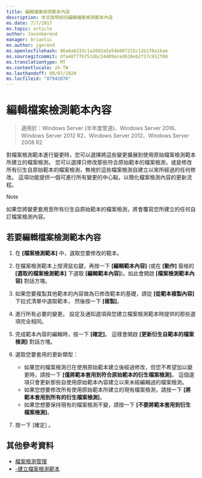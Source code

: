 ```yaml
---
title: 編輯檔案檢測範本內容
description: 本文說明如何編輯檔案檢測範本內容
ms.date: 7/7/2017
ms.topic: article
author: JasonGerend
manager: brianlic
ms.author: jgerend
ms.openlocfilehash: 86a6a6233c1a2092a5a54b807215c12b1f0a1bae
ms.sourcegitcommit: dfa48f77b751dbc34409aced628eb2f17c912f08
ms.translationtype: MT
ms.contentlocale: zh-TW
ms.lasthandoff: 08/07/2020
ms.locfileid: "87942076"
---
```

# <a name="edit-file-screen-template-properties"></a>編輯檔案檢測範本內容

> 適用於：Windows Server (半年度管道)、Windows Server 2016、Windows Server 2012 R2、Windows Server 2012、Windows Server 2008 R2

對檔案檢測範本進行變更時，您可以選擇將這些變更擴展到使用原始檔案檢測範本所建立的檔案檢測。 您可以選擇只修改那些符合原始範本的檔案檢測，或是修改所有衍生自原始範本的檔案檢測，無視於這些檔案檢測自建立以來所經過的任何修改。 這項功能提供一個可進行所有變更的中心點，以簡化檔案檢測內容的更新流程。

> [!Note]
> 如果您將變更套用至所有衍生自原始範本的檔案檢測，將會覆寫您所建立的任何自訂檔案檢測內容。

## <a name="to-edit-file-screen-template-properties"></a>若要編輯檔案檢測範本內容

1.  在 **\[檔案檢測範本\]** 中，選取您要修改的範本。

2.  在檔案檢測範本上按滑鼠右鍵，再按一下 **\[編輯範本內容\]** (或在 **\[動作\]** 窗格的 **\[選取的檔案檢測範本\]** 下選取 **\[編輯範本內容\]**)。如此會開啟 **\[檔案檢測範本內容\]** 對話方塊。

3.  如果您要複製其他範本的內容做為已修改範本的基礎，請從 **\[從範本複製內容\]** 下拉式清單中選取範本， 然後按一下 **\[複製\]**。

4.  進行所有必要的變更。 設定及通知選項與您建立檔案檢測範本時提供的那些選項完全相同。

5.  完成範本內容的編輯時，按一下 **\[確定\]**。 這樣會開啟 **\[更新衍生自範本的檔案檢測\]** 對話方塊。

6.  選取您要套用的更新類型：

    -   如果您的檔案檢測已在使用原始範本建立後經過修改，但您不希望加以變更時，請按一下 **\[僅將範本套用到符合原始範本的衍生檔案檢測\]**。 這個選項只會更新那些自使用原始範本內容建立以來未經編輯過的檔案檢測。
    -   如果您想要修改所有使用原始範本所建立的現有檔案檢測，請按一下 **\[將範本套用到所有的衍生檔案檢測\]**。
    -   如果您想要保持現有的檔案檢測不變，請按一下 **\[不要將範本套用到衍生檔案檢測\]**。

7.  按一下 [確定]  。

## <a name="additional-references"></a>其他參考資料

-   [檔案檢測管理](file-screening-management.md)
-   [-建立檔案檢測範本](create-file-screen-template.md)


